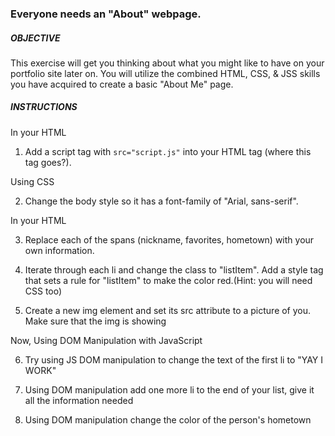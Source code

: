 ### Everyone needs an "About" webpage.

##### OBJECTIVE
This exercise will get you thinking about what you might like to have on your portfolio site later on. You will utilize the combined HTML, CSS, & JSS skills you have acquired to create a basic "About Me" page.

##### INSTRUCTIONS
In your HTML

1. Add a script tag with `src="script.js"` into your HTML tag (where this tag goes?).

Using CSS

2. Change the body style so it has a font-family of "Arial, sans-serif".

In your HTML

3. Replace each of the spans (nickname, favorites, hometown) with your own information.

4. Iterate through each li and change the class to "listItem". Add a style tag that sets a rule for "listItem" to make the color red.(Hint: you will need CSS too)

5. Create a new img element and set its src attribute to a picture of you. Make sure that the img is showing
   

Now, Using DOM Manipulation with JavaScript

6. Try using JS DOM manipulation to change the text of the first li to "YAY I WORK"

7. Using DOM manipulation add one more li to the end of your list, give it all the information needed

8. Using DOM manipulation change the color of the person's hometown


